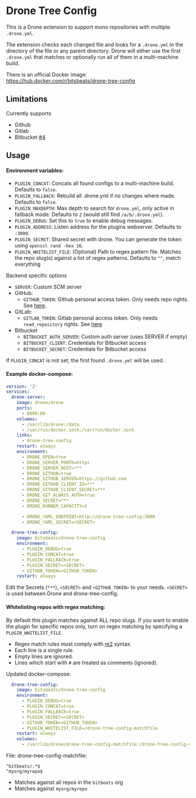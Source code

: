 # Drone Tree Config

This is a Drone extension to support mono repositories with multiple `.drone.yml`.

The extension checks each changed file and looks for a `.drone.yml` in the directory of the file or any parent directory. Drone will either use the first `.drone.yml` that matches or optionally run all of them in a multi-machine build.

There is an official Docker image: https://hub.docker.com/r/bitsbeats/drone-tree-config

## Limitations

Currently supports 

* Github
* Gitlab
* Bitbucket [#4](https://github.com/bitsbeats/drone-tree-config/pull/4)

## Usage

#### Environment variables:

- `PLUGIN_CONCAT`: Concats all found configs to a multi-machine build. Defaults to `false`.
- `PLUGIN_FALLBACK`: Rebuild all .drone.yml if no changes where made. Defaults to `false`.
- `PLUGIN_MAXDEPTH`: Max depth to search for `drone.yml`, only active in fallback mode. Defaults to `2` (would still find `/a/b/.drone.yml`).
- `PLUGIN_DEBUG`: Set this to `true` to enable debug messages.
- `PLUGIN_ADDRESS`: Listen address for the plugins webserver. Defaults to `:3000`.
- `PLUGIN_SECRET`: Shared secret with drone. You can generate the token using `openssl rand -hex 16`.
- `PLUGIN_WHITELIST_FILE`: (Optional) Path to regex pattern file. Matches the repo slug(s) against a list of regex patterns. Defaults to `""`, match everything

Backend specific options

- `SERVER`: Custom SCM server
- GitHub:
  - `GITHUB_TOKEN`: Github personal access token. Only needs repo rights. See [here][1].
- GitLab:
  - `GITLAB_TOKEN`: Gitlab personal access token. Only needs `read_repository` rights. See [here][2]
- Bitbucket
  - `BITBUCKET_AUTH_SERVER`: Custom auth server (uses SERVER if empty)
  - `BITBUCKET_CLIENT`: Credentials for Bitbucket access
  - `BITBUCKET_SECRET`: Credentials for Bitbucket access

If `PLUGIN_CONCAT` is not set, the first found `.drone.yml` will be used.

#### Example docker-compose:

```yaml
version: '2'
services:
  drone-server:
    image: drone/drone
    ports:
      - 8000:80
    volumes:
      - /var/lib/drone:/data
      - /var/run/docker.sock:/var/run/docker.sock
    links:
      - drone-tree-config
    restart: always
    environment:
      - DRONE_OPEN=true
      - DRONE_SERVER_PROTO=https
      - DRONE_SERVER_HOST=***
      - DRONE_GITHUB=true
      - DRONE_GITHUB_SERVER=https://github.com
      - DRONE_GITHUB_CLIENT_ID=***
      - DRONE_GITHUB_CLIENT_SECRET=***
      - DRONE_GIT_ALWAYS_AUTH=true
      - DRONE_SECRET=***
      - DRONE_RUNNER_CAPACITY=2

      - DRONE_YAML_ENDPOINT=http://drone-tree-config:3000
      - DRONE_YAML_SECRET=<SECRET>

  drone-tree-config:
    image: bitsbeats/drone-tree-config
    environment:
      - PLUGIN_DEBUG=true
      - PLUGIN_CONCAT=true
      - PLUGIN_FALLBACK=true
      - PLUGIN_SECRET=<SECRET>
      - GITHUB_TOKEN=<GITHUB_TOKEN>
    restart: always
```

Edit the Secrets (`***`), `<SECRET>` and `<GITHUB_TOKEN>` to your needs. `<SECRET>` is used between Drone and drone-tree-config.

#### Whitelisting repos with regex matching:

By default this plugin matches against ALL repo slugs. If you want to enable the plugin for specific repos only, turn on
regex matching by specifying a `PLUGIN_WHITELIST_FILE`.

* Regex match rules must comply with [re2][3] syntax.
* Each line is a single rule.
* Empty lines are ignored.
* Lines which start with `#` are treated as comments (ignored).

Updated docker-compose:

```yaml
  drone-tree-config:
    image: bitsbeats/drone-tree-config
    environment:
      - PLUGIN_DEBUG=true
      - PLUGIN_CONCAT=true
      - PLUGIN_FALLBACK=true
      - PLUGIN_SECRET=<SECRET>
      - GITHUB_TOKEN=<GITHUB_TOKEN>
      - PLUGIN_WHITELIST_FILE=/drone-tree-config-matchfile
    restart: always
    volumes:
      - /var/lib/drone/drone-tree-config-matchfile:/drone-tree-config-matchfile
```

File: drone-tree-config-matchfile:

```text
^bitbeats/.*$
^myorg/myrepo$
```

* Matches against all repos in the `bitbeats` org 
* Matches against `myorg/myrepo`

[1]: https://help.github.com/en/articles/creating-a-personal-access-token-for-the-command-line
[2]: https://docs.gitlab.com/ee/user/profile/personal_access_tokens.html
[3]: https://github.com/google/re2/wiki/Syntax
